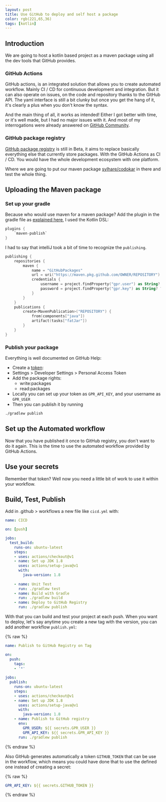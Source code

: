 ```yaml
---
layout: post
title: Use GitHub to deploy and self host a package
color: rgb(221,65,36)
tags: [kotlin]
---
```


## Introduction

We are going to host a kotlin based project as a maven package using all the dev tools that GitHub provides.

### GitHub Actions

GitHub actions, is an integrated solution that allows you to create automated workflow.
Mainly CI / CD for continuous development and integration.
But it can also operate on issues, on the code and repository thanks to the GitHub API.
The yaml interface is still a bit clunky but once you get the hang of it, it's clearly a plus when you don't know the syntax.

And the main thing of all, it works as intended! Either I got better with time, or it's well made, but I had no major issues with it. 
And most of my interrogations were already answered on [GitHub Community](https://github.community/t5/GitHub-Actions/bd-p/actions).

### GitHub package registry

[GitHub package registry](https://github.com/features/package-registry) is still in Beta, 
it aims to replace basically everything else that currently store packages.
With the GitHub Actions as CI / CD. You would have the whole development ecosystem with one platform.

Where we are going to put our maven package [sylhare/codokar](https://github.com/sylhare/codokar) in there and test the whole thing.


## Uploading the Maven package

### Set up your gradle

Because who would use maven for a maven package?
Add the plugin in the gradle file as [explained here](https://help.github.com/en/articles/configuring-gradle-for-use-with-github-package-registry#authenticating-to-github-package-registry), 
I used the Kotlin DSL:

```kotlin
plugins {
    `maven-publish`
}
```

I had to say that intelliJ took a bit of time to recognize the `publishing`.

```kotlin
publishing {
    repositories {
        maven {
            name = "GitHubPackages"
            url = uri("https://maven.pkg.github.com/OWNER/REPOSITORY")
            credentials {
                username = project.findProperty("gpr.user") as String? ?: System.getenv("GPR_USER")
                password = project.findProperty("gpr.key") as String? ?: System.getenv("GPR_API_KEY")
            }
        }
    }
    publications {
        create<MavenPublication>("REPOSITORY") {
            from(components["java"])
            artifact(tasks["fatJar"])
        }
    }
}
```

### Publish your package

Everything is well documented on GitHub Help:

 - Create a [token](https://help.github.com/en/articles/creating-a-personal-access-token-for-the-command-line): 
 - Settings > Developer Settings > Personal Access Token
 - Add the package rights:
    - write:packages
    - read:packages
 - Locally you can set up your token as `GPR_API_KEY`, and your username as `GPR_USER`
 - Then you can publish it by running
 
```bash
./gradlew publish
```

## Set up the Automated workflow

Now that you have published it once to GitHub registry, you don't want to do it again.
This is the time to use the automated workflow provided by GitHub Actions.

## Use your secrets

Remember that token? Well now you need a little bit of work to use it within your workflow.

## Build, Test, Publish

Add in .github > workflows a new file like `cicd.yml` with:

```yml
name: CICD

on: [push]

jobs: 
  test_build:
    runs-on: ubuntu-latest
    steps:
    - uses: actions/checkout@v1
    - name: Set up JDK 1.8
      uses: actions/setup-java@v1
      with:
        java-version: 1.8
        
    - name: Unit Test
      run: ./gradlew test
    - name: Build with Gradle
      run: ./gradlew build   
    - name: Deploy to GitHub Registry
      run: ./gradlew publish
```

With that you can build and test your project at each push.
When you want to deploy, let's say anytime you create a new tag with the version, you can add another workflow `publish.yml`:

{% raw %}
```yml
name: Publish to GitHub Registry on Tag

on:
  push:
    tags:
    - '*'
    
jobs: 
  publish:
    runs-on: ubuntu-latest
    steps:
    - uses: actions/checkout@v1
    - name: Set up JDK 1.8
      uses: actions/setup-java@v1
      with:
        java-version: 1.8
    - name: Publish to GitHub registry
      env: 
        GPR_USER: ${{ secrets.GPR_USER }}
        GPR_API_KEY: ${{ secrets.GPR_API_KEY }}
      run: ./gradlew publish
```
{% endraw %}

Also GitHub generates automatically a token `GITHUB_TOKEN` that can be use in the workflow, 
which means you could have done that to use the defined one instead of creating a secret:

{% raw %}
```yml
GPR_API_KEY: ${{ secrets.GITHUB_TOKEN }} 
```
{% endraw %}
